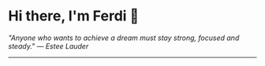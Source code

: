 <h1>Hi there, I'm Ferdi 👋</h1>

<p><em>
  "Anyone who wants to achieve a dream must stay strong, focused and steady." — Estee Lauder
</em></p>

---

